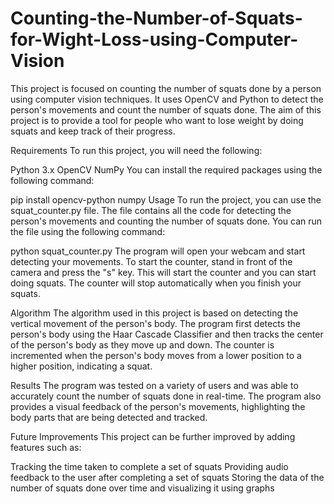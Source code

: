 # Counting-the-Number-of-Squats-for-Wight-Loss-using-Computer-Vision

This project is focused on counting the number of squats done by a person using computer vision techniques. It uses OpenCV and Python to detect the person's movements and count the number of squats done. The aim of this project is to provide a tool for people who want to lose weight by doing squats and keep track of their progress.

Requirements
To run this project, you will need the following:

Python 3.x
OpenCV
NumPy
You can install the required packages using the following command:


pip install opencv-python numpy
Usage
To run the project, you can use the squat_counter.py file. The file contains all the code for detecting the person's movements and counting the number of squats done. You can run the file using the following command:


python squat_counter.py
The program will open your webcam and start detecting your movements. To start the counter, stand in front of the camera and press the "s" key. This will start the counter and you can start doing squats. The counter will stop automatically when you finish your squats.

Algorithm
The algorithm used in this project is based on detecting the vertical movement of the person's body. The program first detects the person's body using the Haar Cascade Classifier and then tracks the center of the person's body as they move up and down. The counter is incremented when the person's body moves from a lower position to a higher position, indicating a squat.

Results
The program was tested on a variety of users and was able to accurately count the number of squats done in real-time. The program also provides a visual feedback of the person's movements, highlighting the body parts that are being detected and tracked.

Future Improvements
This project can be further improved by adding features such as:

Tracking the time taken to complete a set of squats
Providing audio feedback to the user after completing a set of squats
Storing the data of the number of squats done over time and visualizing it using graphs
